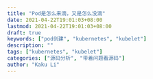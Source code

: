 ```yaml
---
title: "Pod是怎么来滴，又是怎么没滴"
date: 2021-04-22T19:01:03+08:00
lastmod: 2021-04-22T19:01:03+08:00
draft: true
keywords: ["pod创建", "kubernetes", "kubelet"]
description: ""
tags: ["kubernetes", "kubelet"]
categories: ["源码分析", "带着问题看源码"]
author: "Kaku Li"
---
```


